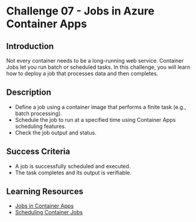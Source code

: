 # Challenge 07 - Jobs in Azure Container Apps

## Introduction
Not every container needs to be a long-running web service. Container Jobs let you run batch or scheduled tasks. In this challenge, you will learn how to deploy a job that processes data and then completes.

## Description
- Define a job using a container image that performs a finite task (e.g., batch processing).
- Schedule the job to run at a specified time using Container Apps scheduling features.
- Check the job output and status.

## Success Criteria
- A job is successfully scheduled and executed.
- The task completes and its output is verifiable.

## Learning Resources
- [Jobs in Container Apps](https://learn.microsoft.com/en-us/azure/container-apps/jobs)
- [Scheduling Container Jobs](https://learn.microsoft.com/en-us/azure/container-apps/schedule-jobs)
